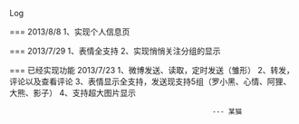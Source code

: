 Log

===
2013/8/8
1、实现个人信息页

===
2013/7/29
1、表情全支持
2、实现悄悄关注分组的显示

===
已经实现功能 2013/7/23
1、微博发送、读取，定时发送（雏形）
2、转发，评论以及查看评论
3、表情显示全支持，发送现支持5组（罗小黑、心情、阿狸、大熊、影子）
4、支持超大图片显示

                                                      --- 某猫
